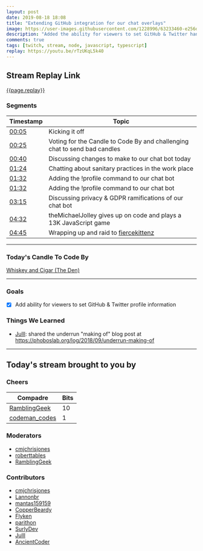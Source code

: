 ```yaml
---
layout: post
date: 2019-08-18 18:08
title: "Extending GitHub integration for our chat overlays"
image: https://user-images.githubusercontent.com/1228996/63233460-e256d300-c1f5-11e9-9d53-2fbaa8e2075e.png
description: "Added the ability for viewers to set GitHub & Twitter handles for themselves to appear in stream notes and other future locations."
comments: true
tags: [twitch, stream, node, javascript, typescript]
replay: https://youtu.be/rTzUKqL5k40
---
```


## Stream Replay Link

[{{page.replay}}]({{page.replay}})

<!--more-->

### Segments

| Timestamp | Topic
| ---       | ---
| [00:05]({{page.replay}}?t=300)        | Kicking it off                                                                |
| [00:25]({{page.replay}}?t=2100)       | Voting for the Candle to Code By and challenging chat to send bad candles     |
| [00:40]({{page.replay}}?t=2400)       | Discussing changes to make to our chat bot today                              |
| [01:24]({{page.replay}}?t=5040)       | Chatting about sanitary practices in the work place                           |
| [01:32]({{page.replay}}?t=5520)       | Adding the !profile command to our chat bot                                   |
| [01:32]({{page.replay}}?t=5520)       | Adding the !profile command to our chat bot                                   |
| [03:15]({{page.replay}}?t=11700)      | Discussing privacy & GDPR ramifications of our chat bot                       |
| [04:32]({{page.replay}}?t=16330.225)  | theMichaelJolley gives up on code and plays a 13K JavaScript game             |
| [04:45]({{page.replay}}?t=17110.53)   | Wrapping up and raid to [fiercekittenz](https://twitch.tv/fiercekittenz)      |

---

### Today's Candle To Code By

[Whiskey and Cigar (The Den)](https://amzn.to/30ttzO6)

---

### Goals

- [x] Add ability for viewers to set GitHub & Twitter profile information

### Things We Learned

- [Julll](https://twitch.tv/julll): shared the underrun "making of" blog post at https://phoboslab.org/log/2018/09/underrun-making-of

---

## Today's stream brought to you by

### Cheers

| Compadre            | Bits        |
| ---                 | ---         |
| [RamblingGeek](https://twitch.tv/ramblinggeek) | 10 |
| [codeman_codes](https://twitch.tv/codeman_codes) | 1 |

### Moderators

- [cmjchrisjones](https://twitch.tv/cmjchrisjones)
- [roberttables](https://twitch.tv/roberttables)
- [RamblingGeek](https://twitch.tv/ramblinggeek)

### Contributors

- [cmjchrisjones](https://twitch.tv/cmjchrisjones)
- [Lannonbr](https://twitch.tv/lannonbr)
- [mantas159159](https://twitch.tv/mantas159159)
- [CopperBeardy](https://twitch.tv/copperbeardy)
- [Flyken](https://twitch.tv/flyken)
- [parithon](https://twitch.tv/parithon)
- [SurlyDev](https://twitch.tv/surlydev)
- [Julll](https://twitch.tv/julll)
- [AncientCoder](https://twitch.tv/ancientcoder)
